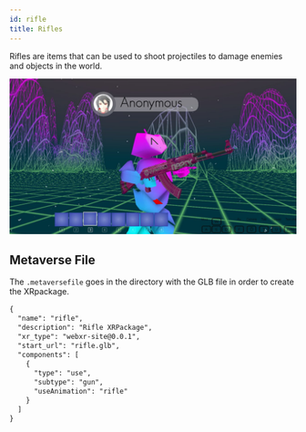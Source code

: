```yaml
---
id: rifle 
title: Rifles
---
```


Rifles are items that can be used to shoot projectiles to damage enemies and objects in the world.

![](/img/rifle.jpg)


## Metaverse File

The `.metaversefile` goes in the directory with the GLB file in order to create the XRpackage.

```
{
  "name": "rifle",
  "description": "Rifle XRPackage",
  "xr_type": "webxr-site@0.0.1",
  "start_url": "rifle.glb",
  "components": [
    {
      "type": "use",
      "subtype": "gun",
      "useAnimation": "rifle"
    }
  ]
}
```